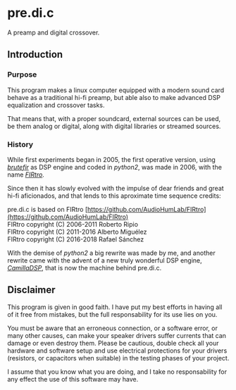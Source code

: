 # pre.di.c
A preamp and digital crossover.

## Introduction

### Purpose

This program makes a linux computer equipped with a modern sound card behave as a traditional hi-fi preamp, but able also to make advanced DSP equalization and crossover tasks.

That means that, with a proper soundcard, external sources can be used, be them analog or digital, along with digital libraries or streamed sources.

### History

While first experiments began in 2005, the first operative version, using [_brutefir_](https://torger.se/anders/brutefir.html) as DSP engine and coded in _python2_, was made in 2006, with the name [_FIRtro_](https://github.com/AudioHumLab/FIRtro).

Since then it has slowly evolved with the impulse of dear friends and great hi-fi aficionados, and that lends to this aproximate time sequence credits:

pre.di.c is based on FIRtro [https://github.com/AudioHumLab/FIRtro](https://github.com/AudioHumLab/FIRtro)  
FIRtro copyright (C) 2006-2011 Roberto Ripio  
FIRtro copyright (C) 2011-2016 Alberto Miguélez  
FIRtro copyright (C) 2016-2018 Rafael Sánchez  

With the demise of _python2_ a big rewrite was made by me, and another rewrite came with the advent of a new truly wonderful DSP engine, [_CamillaDSP_](https://github.com/HEnquist/camilladsp), that is now the machine behind pre.di.c.

## Disclaimer

This program is given in good faith. I have put my best efforts in having all of it free from mistakes, but the full responsability for its use lies on you.

You must be aware that an erroneous connection, or a software error, or many other causes, can make your speaker drivers suffer currents that can damage or even destroy them. Please be cautious, double check all your hardware and software setup and use electrical protections for your drivers (resistors, or capacitors when suitable) in the testing phases of your project.

I assume that you know what you are doing, and I take no responsability for any effect the use of this software may have.


